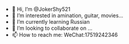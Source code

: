 - 👋 Hi, I’m @JokerShy521
- 👀 I’m interested in amination, guitar, movies...
- 🌱 I’m currently learning Russian
- 💞️ I’m looking to collaborate on ...
- 📫 How to reach me: WeChat:17519242346

<!---
JokerShy521/JokerShy521 is a ✨ special ✨ repository because its `README.md` (this file) appears on your GitHub profile.
You can click the Preview link to take a look at your changes.
--->
